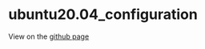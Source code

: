 # ubuntu20.04_configuration

View on the [github page](https://gene891212.github.io/ubuntu-configuration)
